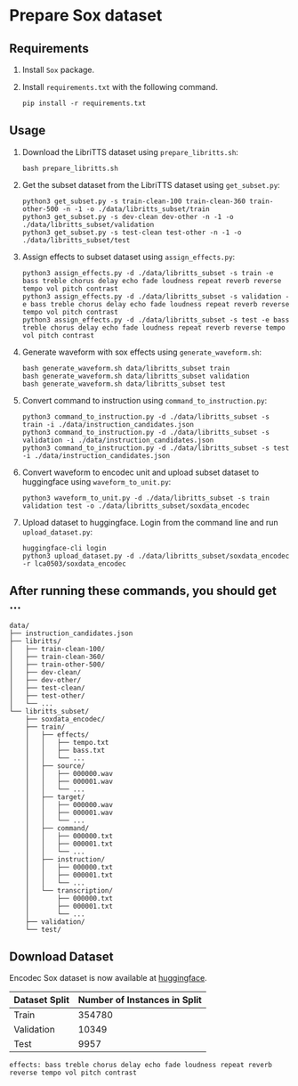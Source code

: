 # Prepare Sox dataset

## Requirements

1. Install `Sox` package.
2. Install `requirements.txt` with the following command.

    ```
    pip install -r requirements.txt
    ```

## Usage

1. Download the LibriTTS dataset using `prepare_libritts.sh`:

    ```
    bash prepare_libritts.sh
    ```

2. Get the subset dataset from the LibriTTS dataset using `get_subset.py`:

    ```
    python3 get_subset.py -s train-clean-100 train-clean-360 train-other-500 -n -1 -o ./data/libritts_subset/train
    python3 get_subset.py -s dev-clean dev-other -n -1 -o ./data/libritts_subset/validation
    python3 get_subset.py -s test-clean test-other -n -1 -o ./data/libritts_subset/test
    ```

3. Assign effects to subset dataset using `assign_effects.py`:

    ```
    python3 assign_effects.py -d ./data/libritts_subset -s train -e bass treble chorus delay echo fade loudness repeat reverb reverse tempo vol pitch contrast
    python3 assign_effects.py -d ./data/libritts_subset -s validation -e bass treble chorus delay echo fade loudness repeat reverb reverse tempo vol pitch contrast
    python3 assign_effects.py -d ./data/libritts_subset -s test -e bass treble chorus delay echo fade loudness repeat reverb reverse tempo vol pitch contrast
    ```

4. Generate waveform with sox effects using `generate_waveform.sh`:

    ```
    bash generate_waveform.sh data/libritts_subset train
    bash generate_waveform.sh data/libritts_subset validation
    bash generate_waveform.sh data/libritts_subset test
    ```

5. Convert command to instruction using `command_to_instruction.py`:

    ```
    python3 command_to_instruction.py -d ./data/libritts_subset -s train -i ./data/instruction_candidates.json
    python3 command_to_instruction.py -d ./data/libritts_subset -s validation -i ./data/instruction_candidates.json
    python3 command_to_instruction.py -d ./data/libritts_subset -s test -i ./data/instruction_candidates.json
    ```

6. Convert waveform to encodec unit and upload subset dataset to huggingface using `waveform_to_unit.py`:

    ```
    python3 waveform_to_unit.py -d ./data/libritts_subset -s train validation test -o ./data/libritts_subset/soxdata_encodec
    ```

7. Upload dataset to huggingface. Login from the command line and run `upload_dataset.py`:

   ```
   huggingface-cli login
   python3 upload_dataset.py -d ./data/libritts_subset/soxdata_encodec -r lca0503/soxdata_encodec
   ```

## After running these commands, you should get ...
```
data/
├── instruction_candidates.json
├── libritts/
│   ├── train-clean-100/
│   ├── train-clean-360/
│   ├── train-other-500/
│   ├── dev-clean/
│   ├── dev-other/
│   ├── test-clean/
│   ├── test-other/
│   └── ...
└── libritts_subset/
    ├── soxdata_encodec/
    ├── train/
    │   ├── effects/
    │   │   ├── tempo.txt
    │   │   ├── bass.txt
    │   │   └── ...
    │   ├── source/
    │   │   ├── 000000.wav
    │   │   ├── 000001.wav
    │   │   └── ...
    │   ├── target/
    │   │   ├── 000000.wav
    │   │   ├── 000001.wav
    │   │   └── ...
    │   ├── command/
    │   │   ├── 000000.txt
    │   │   ├── 000001.txt
    │   │   └── ...
    │   ├── instruction/
    │   │   ├── 000000.txt
    │   │   ├── 000001.txt
    │   │   └── ...
    │   └── transcription/
    │       ├── 000000.txt
    │       ├── 000001.txt
    │       └── ...
    ├── validation/
    └── test/
```

## Download Dataset

Encodec Sox dataset is now available at [huggingface](https://huggingface.co/datasets/lca0503/soxdata_encodec).

| Dataset Split | Number of Instances in Split |
| ------------- | ---------------------------- |
| Train         | 354780                       |
| Validation    | 10349                        |
| Test          | 9957                         |

`effects: bass treble chorus delay echo fade loudness repeat reverb reverse tempo vol pitch contrast`